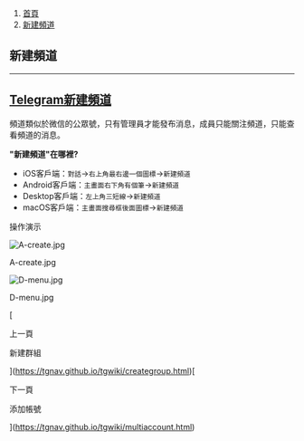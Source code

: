 1.  [首頁](https://tgnav.github.io/tgwiki/)
2.  [新建頻道](https://tgnav.github.io/tgwiki/createchannel.html)

## 新建頻道

* * *

## [Telegram新建頻道](#telegram新建頻道)

頻道類似於微信的公眾號，只有管理員才能發布消息，成員只能關注頻道，只能查看頻道的消息。

**"新建頻道"在哪裡?**

+   iOS客戶端：`對話`\->`右上角最右邊一個圖標`\->`新建頻道`
+   Android客戶端：`主畫面右下角有個筆`\->`新建頻道`
+   Desktop客戶端：`左上角三短線`\->`新建頻道`
+   macOS客戶端：`主畫面搜尋框後面圖標`\->`新建頻道`

操作演示

![A-create.jpg](https://cdn.jsdelivr.net/gh/tgwiki/images/A/create.jpg)

A-create.jpg

![D-menu.jpg](https://cdn.jsdelivr.net/gh/tgwiki/images/D/menu.jpg)

D-menu.jpg

[

上一頁

新建群組

](https://tgnav.github.io/tgwiki/creategroup.html)[

下一頁

添加帳號

](https://tgnav.github.io/tgwiki/multiaccount.html)